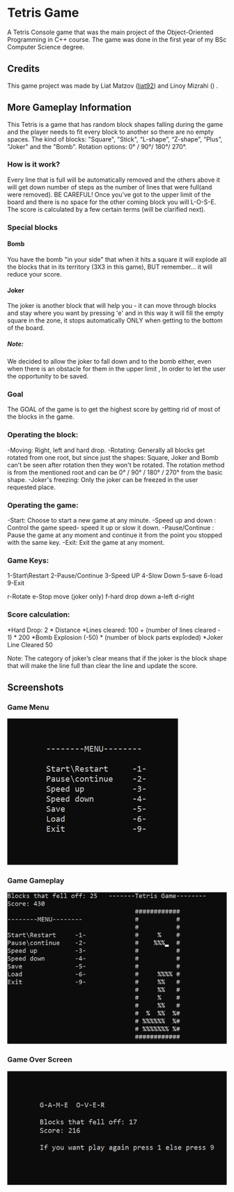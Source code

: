 # Tetris Game
A Tetris Console game that was the main project of the Object-Oriented Programming in C++ course.
The game was done in the first year of my BSc Computer Science degree.

## Credits
This game project was made by Liat Matzov ([liat92](https://github.com/liat92)) and Linoy Mizrahi ([](link)) .

## More Gameplay Information
This Tetris is a game that has random block shapes falling during the game and the player needs to fit every block to another so there are no empty spaces.
The kind of blocks: "Square", "Stick", “L-shape”, “Z-shape”, “Plus”, "Joker" and the "Bomb".
Rotation options: 0° / 90°/ 180°/ 270°.

### How is it work? 
Every line that is full will be automatically removed and the others above it will get down number of steps as the number of lines that were full(and were removed).
BE CAREFUL! Once you've got to the upper limit of the board and there is no space for the other coming 
block you will L-O-S-E. The score is calculated by a few certain terms (will be clarified next).

### Special blocks

#### Bomb
You have the bomb "in your side" that when it hits a square it will explode all the blocks that in its territory (3X3 in this game),
BUT remember... it will reduce your score.

#### Joker
The joker is another block that will help you - it can move through blocks and stay where you want by pressing 'e' and in this way it will fill the empty square in the zone,
it stops automatically ONLY when getting to the bottom of the board.

##### Note:
We decided to allow the joker to fall down and to the bomb either,
even when there is an obstacle for them in the upper limit ,
In order to let the user the opportunity to be saved.

### Goal
The GOAL of the game is to get the highest score by getting rid of most of the blocks in the game.

### Operating the block:
-Moving: Right, left and hard drop.
-Rotating:  Generally all blocks get rotated from one root, but since just the shapes: Square, Joker and Bomb can't be seen after rotation then they won't be rotated. 
The rotation method is from the mentioned root and can be 0° / 90° / 180° / 270° from the basic shape.
-Joker's freezing: Only the joker can be freezed in the user requested place.

### Operating the game:
-Start: Choose to start a new game at any minute. 
-Speed up and down : Control the game speed- speed it up or slow it down.
-Pause/Continue : Pause the game at any moment and continue it from the point you stopped with the same key.
-Exit: Exit the game at any moment.

### Game Keys:
1-Start\Restart
2-Pause/Continue
3-Speed UP
4-Slow Down
5-save
6-load
9-Exit

r-Rotate
e-Stop move (joker only)
f-hard drop down
a-left
d-right
                                    
### Score calculation:

*Hard Drop:              2 * Distance
*Lines cleared:          100 + (number of lines cleared - 1) * 200
*Bomb Explosion         (-50) * (number of block parts exploded)
*Joker Line Cleared      50

Note: The category of joker’s clear means that if the joker is the block shape that will make the line full than clear the line and update the score.

## Screenshots
### Game Menu
![Game Menu](/Screenshots/Game_Menu.PNG)

### Game Gameplay
![Game Gameplay](/Screenshots/Game_Gameplay.PNG)

### Game Over Screen
![Game Over Screen](/Screenshots/Game_Over_Screen.PNG)
